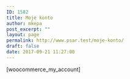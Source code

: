 ```yaml
---
ID: 1582
title: Moje konto
author: mkepa
post_excerpt: ""
layout: page
permalink: http://www.psar.test/moje-konto/
draft: false
date: 2017-09-21 11:27:00
---
```

[woocommerce_my_account]